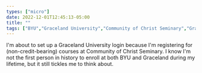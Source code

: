 ```yaml
---
types: ["micro"]
date: 2022-12-01T12:45:13-05:00
title: ""
tags: ["BYU","Graceland University","Community of Christ Seminary","Graceland CIMM"]
---
```

I'm about to set up a Graceland University login because I'm registering for (non-credit-bearing) courses at Community of Christ Seminary. I know I'm not the first person in history to enroll at both BYU and Graceland during my lifetime, but it still tickles me to think about.
